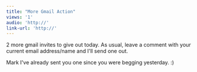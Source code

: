 ```yaml
---
title: "More Gmail Action"
views: '1'
audio: 'http://'
link-url: 'http://'
---
```

<p>2 more gmail invites to give out today.  As usual, leave a comment with your current email address/name and I'll send one out.</p>
<p>Mark I've already sent you one since you were begging yesterday.  :)</p>
